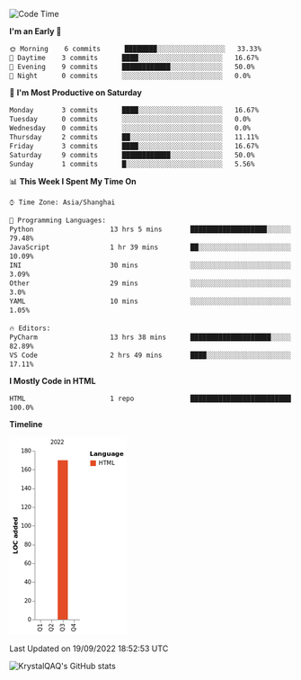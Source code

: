 <!--START_SECTION:waka-->
![Code Time](http://img.shields.io/badge/Code%20Time-18%20hrs%2036%20mins-blue)

**I'm an Early 🐤** 

```text
🌞 Morning    6 commits      ████████░░░░░░░░░░░░░░░░░   33.33% 
🌆 Daytime    3 commits      ████░░░░░░░░░░░░░░░░░░░░░   16.67% 
🌃 Evening    9 commits      ████████████░░░░░░░░░░░░░   50.0% 
🌙 Night      0 commits      ░░░░░░░░░░░░░░░░░░░░░░░░░   0.0%

```
📅 **I'm Most Productive on Saturday** 

```text
Monday       3 commits      ████░░░░░░░░░░░░░░░░░░░░░   16.67% 
Tuesday      0 commits      ░░░░░░░░░░░░░░░░░░░░░░░░░   0.0% 
Wednesday    0 commits      ░░░░░░░░░░░░░░░░░░░░░░░░░   0.0% 
Thursday     2 commits      ██░░░░░░░░░░░░░░░░░░░░░░░   11.11% 
Friday       3 commits      ████░░░░░░░░░░░░░░░░░░░░░   16.67% 
Saturday     9 commits      ████████████░░░░░░░░░░░░░   50.0% 
Sunday       1 commits      █░░░░░░░░░░░░░░░░░░░░░░░░   5.56%

```


📊 **This Week I Spent My Time On** 

```text
⌚︎ Time Zone: Asia/Shanghai

💬 Programming Languages: 
Python                   13 hrs 5 mins       ███████████████████░░░░░░   79.48% 
JavaScript               1 hr 39 mins        ██░░░░░░░░░░░░░░░░░░░░░░░   10.09% 
INI                      30 mins             ░░░░░░░░░░░░░░░░░░░░░░░░░   3.09% 
Other                    29 mins             ░░░░░░░░░░░░░░░░░░░░░░░░░   3.0% 
YAML                     10 mins             ░░░░░░░░░░░░░░░░░░░░░░░░░   1.05%

🔥 Editors: 
PyCharm                  13 hrs 38 mins      ████████████████████░░░░░   82.89% 
VS Code                  2 hrs 49 mins       ████░░░░░░░░░░░░░░░░░░░░░   17.11%

```

**I Mostly Code in HTML** 

```text
HTML                     1 repo              █████████████████████████   100.0%

```


**Timeline**

![Chart not found](https://raw.githubusercontent.com/KrystalQAQ/KrystalQAQ/main/charts/bar_graph.png) 


 Last Updated on 19/09/2022 18:52:53 UTC
<!--END_SECTION:waka-->
![KrystalQAQ's GitHub stats](https://github-readme-stats.vercel.app/api?username=KrystalQAQ&show_icons=true&theme=radical)
